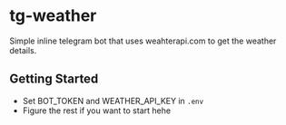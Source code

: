 # tg-weather
Simple inline telegram bot that uses weahterapi.com to get the weather details. 

## Getting Started
- Set BOT_TOKEN and WEATHER_API_KEY in `.env` 
- Figure the rest if you want to start hehe